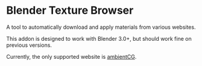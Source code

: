# Blender Texture Browser

A tool to automatically download and apply materials from various websites.

This addon is designed to work with Blender 3.0+, but should work fine on previous versions.

Currently, the only supported website is [ambientCG](https://ambientcg.com/).
